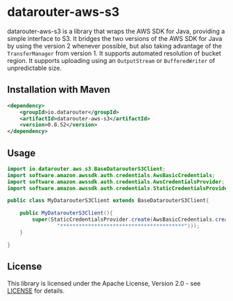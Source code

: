 # datarouter-aws-s3

datarouter-aws-s3 is a library that wraps the AWS SDK for Java, providing a simple interface to S3.
It bridges the two versions of the AWS SDK for Java by using the version 2 whenever possible, but also taking advantage of the `TransferManager` from version 1.
It supports automated resolution of bucket region.
It supports uploading using an `OutputStream` or `BufferedWriter` of unpredictable size.

## Installation with Maven

```xml
<dependency>
	<groupId>io.datarouter</groupId>
	<artifactId>datarouter-aws-s3</artifactId>
	<version>0.0.52</version>
</dependency>
```
## Usage
```java
import io.datarouter.aws.s3.BaseDatarouterS3Client;
import software.amazon.awssdk.auth.credentials.AwsBasicCredentials;
import software.amazon.awssdk.auth.credentials.AwsCredentialsProvider;
import software.amazon.awssdk.auth.credentials.StaticCredentialsProvider;

public class MyDatarouterS3Client extends BaseDatarouterS3Client{

	public MyDatarouterS3Client(){
		super(StaticCredentialsProvider.create(AwsBasicCredentials.create("********************",
				"****************************************")));
	}

}
```

## License

This library is licensed under the Apache License, Version 2.0 - see [LICENSE](../LICENSE) for details.

